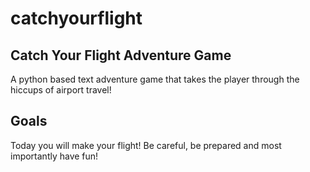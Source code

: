 # catchyourflight
## Catch Your Flight Adventure Game
A python based text adventure game that takes the player through the hiccups of airport travel!

## **Goals**
Today you will make your flight! Be careful, be prepared and most importantly have fun!



